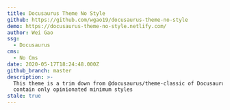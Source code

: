 ```yaml
---
title: Docusaurus Theme No Style
github: https://github.com/wgao19/docusaurus-theme-no-style
demo: https://docusaurus-theme-no-style.netlify.com/
author: Wei Gao
ssg:
  - Docusaurus
cms:
  - No Cms
date: 2020-05-17T18:24:48.000Z
github_branch: master
description: >-
  This theme is a trim down from @docusaurus/theme-classic of Docusaurus 2 to
  contain only opinionated minimum styles
stale: true
---
```

